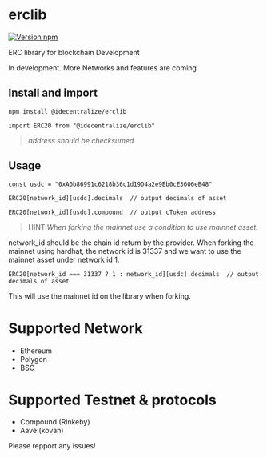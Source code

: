 # erclib
[![Version npm](https://img.shields.io/npm/v/@idecentralize/erclib.svg?logo=npm)](https://www.npmjs.com/package/@idecentralize/erclib)

ERC library for blockchain Development

In development. More Networks and features are coming

## Install and import

```npm install @idecentralize/erclib```

```import ERC20 from "@idecentralize/erclib"```

> *address should be checksumed*

## Usage

```const usdc = "0xA0b86991c6218b36c1d19D4a2e9Eb0cE3606eB48"```

```ERC20[network_id][usdc].decimals  // output decimals of asset```

```ERC20[network_id][usdc].compound  // output cToken address```

> HINT:*When forking the mainnet use a condition to use mainnet asset.*


network_id should be the chain id return by the provider.
When forking the mainnet using hardhat, the network id is 31337 and we want to use the mainnet asset under network id 1.


```ERC20[network_id === 31337 ? 1 : network_id][usdc].decimals  // output decimals of asset```

This will use the mainnet id on the library when forking.



# Supported Network

- Ethereum
- Polygon
- BSC

# Supported Testnet & protocols

- Compound (Rinkeby)
- Aave (kovan)


Please repport any issues!


